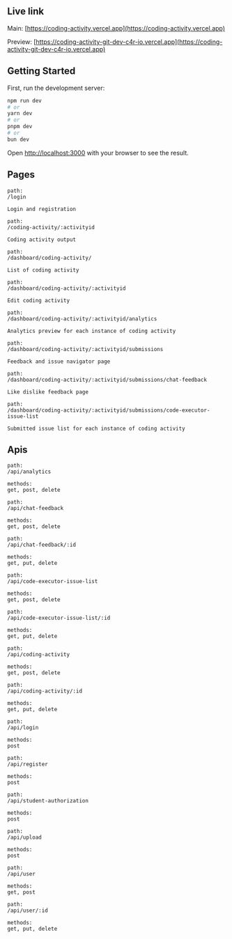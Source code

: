 ## Live link
Main: [https://coding-activity.vercel.app](https://coding-activity.vercel.app)

Preview: [https://coding-activity-git-dev-c4r-io.vercel.app](https://coding-activity-git-dev-c4r-io.vercel.app)

## Getting Started

First, run the development server:

```bash
npm run dev
# or
yarn dev
# or
pnpm dev
# or
bun dev
```

Open [http://localhost:3000](http://localhost:3000) with your browser to see the result.

## Pages

```
path:
/login

Login and registration

path:
/coding-activity/:activityid

Coding activity output

path:
/dashboard/coding-activity/

List of coding activity

path:
/dashboard/coding-activity/:activityid

Edit coding activity

path:
/dashboard/coding-activity/:activityid/analytics

Analytics preview for each instance of coding activity

path:
/dashboard/coding-activity/:activityid/submissions

Feedback and issue navigator page

path:
/dashboard/coding-activity/:activityid/submissions/chat-feedback

Like dislike feedback page

path:
/dashboard/coding-activity/:activityid/submissions/code-executor-issue-list

Submitted issue list for each instance of coding activity
```

## Apis
```
path:
/api/analytics

methods:
get, post, delete
```
```
path:
/api/chat-feedback

methods:
get, post, delete
```
```
path:
/api/chat-feedback/:id

methods:
get, put, delete
```
```
path:
/api/code-executor-issue-list

methods:
get, post, delete
```
```
path:
/api/code-executor-issue-list/:id

methods:
get, put, delete
```
```
path:
/api/coding-activity

methods:
get, post, delete
```
```
path:
/api/coding-activity/:id

methods:
get, put, delete
```
```
path:
/api/login

methods:
post
```
```
path:
/api/register

methods:
post
```
```
path:
/api/student-authorization

methods:
post
```
```
path:
/api/upload

methods:
post
```
```
path:
/api/user

methods:
get, post
```
```
path:
/api/user/:id

methods:
get, put, delete
```